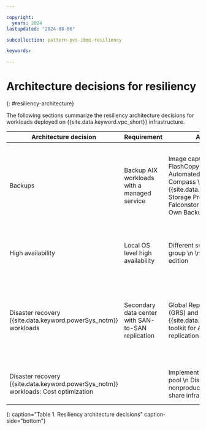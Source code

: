 ```yaml
---

copyright:
  years: 2024
lastupdated: "2024-08-06"

subcollection: pattern-pvs-ibmi-resiliency

keywords:

---
```


# Architecture decisions for resiliency
{: #resiliency-architecture}

The following sections summarize the resiliency architecture decisions for workloads deployed on {{site.data.keyword.vpc_short}} infrastructure.

| Architecture decision | Requirement | Alternatives | Decision | Rationale |
|------|-------|-------|-------|-----|
| Backups | Backup AIX workloads with a managed service | Image capture snapshots and FlashCopy \n \n Secure Automated Backup with Compass \n \n Veeam \n \n {{site.data.keyword.IBM_notm}} Storage Protect \n \n Falconstor VTL \n \n Bring Your Own Backup | Secure Automated Backup with Compass and Make System Backup (mksysb) | Managed service that supports the AIX operating system \n \n To restore rootvg, you need a method like mksysb, which is stored and retrieved from Cloud Object Storage. The restored mksysb image then applies the AIX configuration details while preserving the {{site.data.keyword.powerSys_notm}} deployed storage and networking resources. |
| High availability | Local OS level high availability | Different server placement group \n \n PowerHA standard edition | PowerHA standard edition | Local availability optimization by allowing for the dynamic reconfiguration of running clusters. \n \n Minimize unscheduled downtime in response to unplanned cluster component failures. |
| Disaster recovery {{site.data.keyword.powerSys_notm}} workloads                      | Secondary data center with SAN-to-SAN replication  | Global Replication Services (GRS) and {{site.data.keyword.IBM_notm}} toolkit for AIX full system replication                                                              | Global Replication Services (GRS) and AIX toolkit for AIX full system replication  | Disaster recovery capability for RPO \< 1 hours, RTO \< 1 hours. \n \n {{site.data.keyword.IBM_notm}} toolkit for AIX from technology services enables automated disaster recovery functions and capabilities on the {{site.data.keyword.cloud_notm}} by integrating {{site.data.keyword.powerSys_notm}} with the capabilities of GRS. |
| Disaster recovery {{site.data.keyword.powerSys_notm}} workloads: Cost optimization | | Implement a shared processor pool \n Disaster recovery and nonproduction systems to share infrastructure. | Implement a shared processor pool | Set up shared processor pool to reserve capacity in the secondary region. Set up Disaster recovery systems on minimum sized VMs to save operating cost.                                                                               |
{: caption="Table 1. Resiliency architecture decisions" caption-side="bottom"}
